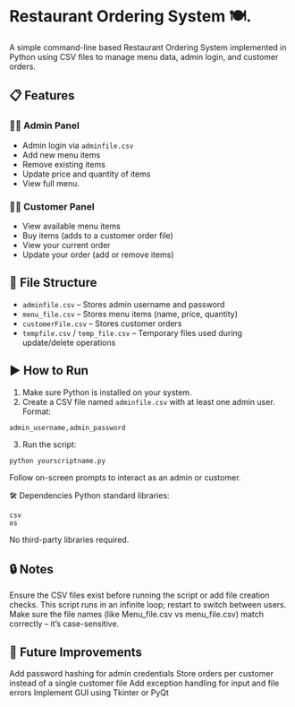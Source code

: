 # Restaurant Ordering System 🍽️.   

A simple command-line based Restaurant Ordering System implemented in Python using CSV files to manage menu data, admin login, and customer orders.

## 📋 Features

### 👨‍💼 Admin Panel
- Admin login via `adminfile.csv`
- Add new menu items
- Remove existing items
- Update price and quantity of items
- View full menu.

### 🧑‍🍳 Customer Panel
- View available menu items
- Buy items (adds to a customer order file)
- View your current order
- Update your order (add or remove items)

## 📂 File Structure

- `adminfile.csv` – Stores admin username and password
- `menu_file.csv` – Stores menu items (name, price, quantity)
- `customerFile.csv` – Stores customer orders
- `tempfile.csv` / `temp_file.csv` – Temporary files used during update/delete operations

## ▶️ How to Run

1. Make sure Python is installed on your system.
2. Create a CSV file named `adminfile.csv` with at least one admin user. Format:
``` csv
admin_username,admin_password
```
3. Run the script:
```bash
python yourscriptname.py
```

Follow on-screen prompts to interact as an admin or customer.

🛠️ Dependencies
Python standard libraries:
```
csv
os
```
No third-party libraries required.

## 🔒 Notes

Ensure the CSV files exist before running the script or add file creation checks.
This script runs in an infinite loop; restart to switch between users.
Make sure the file names (like Menu_file.csv vs menu_file.csv) match correctly – it’s case-sensitive.

## 🚀 Future Improvements
Add password hashing for admin credentials
Store orders per customer instead of a single customer file
Add exception handling for input and file errors
Implement GUI using Tkinter or PyQt
